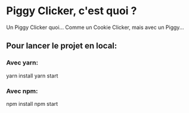 # Piggy Clicker, c'est quoi ?
Un Piggy Clicker quoi... Comme un Cookie Clicker, mais avec un Piggy...

## Pour lancer le projet en local:
### Avec yarn:
yarn install
yarn start

### Avec npm:
npm install
npm start
